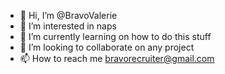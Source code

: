 - 👋 Hi, I’m @BravoValerie
- 👀 I’m interested in naps
- 🌱 I’m currently learning on how to do this stuff
- 💞️ I’m looking to collaborate on any project
- 📫 How to reach me bravorecruiter@gmail.com

<!---
BravoValerie/BravoValerie is a ✨ special ✨ repository because its `README.md` (this file) appears on your GitHub profile.
You can click the Preview link to take a look at your changes.
--->
